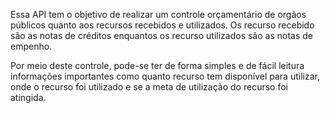 Essa API tem o objetivo de realizar um controle orçamentário de orgãos públicos quanto aos recursos recebidos e utilizados.
Os recurso recebido são as notas de créditos enquantos os recurso utilizados são as notas de empenho.

Por meio deste controle, pode-se ter de forma simples e de fácil leitura informações importantes como quanto recurso tem disponível para utilizar, onde o recurso foi utilizado e se a meta de utilização do recurso foi atingida.
